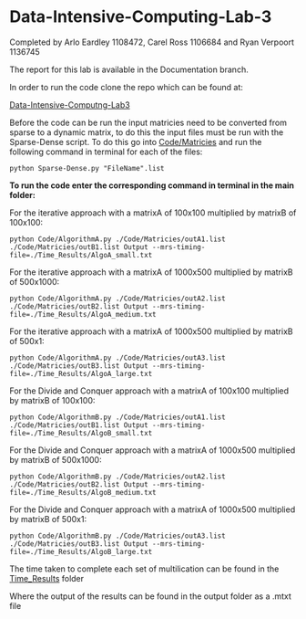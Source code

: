 # Data-Intensive-Computing-Lab-3

Completed by Arlo Eardley 1108472, Carel Ross 1106684 and Ryan Verpoort 1136745

The report for this lab is available in the Documentation branch.

In order to run the code clone the repo which can be found at:

[Data-Intensive-Computng-Lab3](https://github.com/SirArlo/Data-Intensive-Computing-Lab-3)

Before the code can be run the input matricies need to be converted from sparse to a dynamic matrix, to do this the input files must be run with the Sparse-Dense script. To do this go into [Code/Matricies](Code/Matricies/Sparse-Dense.py) and run the following command in terminal for each of the files:

`python Sparse-Dense.py "FileName".list`

**To run the code enter the corresponding command in terminal in the main folder:**

For the iterative approach with a matrixA of 100x100 multiplied by matrixB of 100x100:

`python Code/AlgorithmA.py ./Code/Matricies/outA1.list ./Code/Matricies/outB1.list Output --mrs-timing-file=./Time_Results/AlgoA_small.txt`

For the iterative approach with a matrixA of 1000x500 multiplied by matrixB of 500x1000:

`python Code/AlgorithmA.py ./Code/Matricies/outA2.list ./Code/Matricies/outB2.list Output --mrs-timing-file=./Time_Results/AlgoA_medium.txt`

For the iterative approach with a matrixA of 1000x500 multiplied by matrixB of 500x1:

`python Code/AlgorithmA.py ./Code/Matricies/outA3.list ./Code/Matricies/outB3.list Output --mrs-timing-file=./Time_Results/AlgoA_large.txt`

For the Divide and Conquer approach with a matrixA of 100x100 multiplied by matrixB of 100x100:

`python Code/AlgorithmB.py ./Code/Matricies/outA1.list ./Code/Matricies/outB1.list Output --mrs-timing-file=./Time_Results/AlgoB_small.txt`

For the Divide and Conquer approach with a matrixA of 1000x500 multiplied by matrixB of 500x1000:

`python Code/AlgorithmB.py ./Code/Matricies/outA2.list ./Code/Matricies/outB2.list Output --mrs-timing-file=./Time_Results/AlgoB_medium.txt`

For the Divide and Conquer approach with a matrixA of 1000x500 multiplied by matrixB of 500x1:

`python Code/AlgorithmB.py ./Code/Matricies/outA3.list ./Code/Matricies/outB3.list Output --mrs-timing-file=./Time_Results/AlgoB_large.txt`

The time taken to complete each set of multilication can be found in the [Time_Results](Time_Results/) folder

Where the output of the results can be found in the output folder as a .mtxt file
